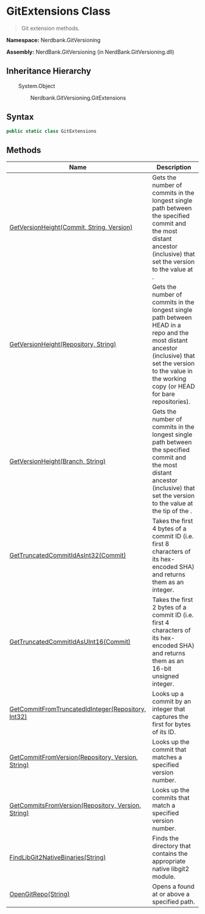 # GitExtensions Class
> Git extension methods.

**Namespace:** Nerdbank.GitVersioning

**Assembly:** NerdBank.GitVersioning (in NerdBank.GitVersioning.dll)
## Inheritance Hierarchy
&nbsp;&nbsp;&nbsp;&nbsp;&nbsp;&nbsp;&nbsp;&nbsp;System.Object

&nbsp;&nbsp;&nbsp;&nbsp;&nbsp;&nbsp;&nbsp;&nbsp;&nbsp;&nbsp;&nbsp;&nbsp;&nbsp;&nbsp;&nbsp;&nbsp;Nerdbank.GitVersioning.GitExtensions

## Syntax
~~~~csharp
public static class GitExtensions
~~~~
## Methods
|Name|Description|
|---|---|
|[GetVersionHeight(Commit, String, Version)](/doc/Nerdbank/GitVersioning/GitExtensions/Methods/GetVersionHeight_Commit%2c%20String%2c%20Version_.md)|Gets the number of commits in the longest single path between the specified commit and the most distant ancestor (inclusive) that set the version to the value at .|
|[GetVersionHeight(Repository, String)](/doc/Nerdbank/GitVersioning/GitExtensions/Methods/GetVersionHeight_Repository%2c%20String_.md)|Gets the number of commits in the longest single path between HEAD in a repo and the most distant ancestor (inclusive) that set the version to the value in the working copy (or HEAD for bare repositories).|
|[GetVersionHeight(Branch, String)](/doc/Nerdbank/GitVersioning/GitExtensions/Methods/GetVersionHeight_Branch%2c%20String_.md)|Gets the number of commits in the longest single path between the specified commit and the most distant ancestor (inclusive) that set the version to the value at the tip of the .|
|[GetTruncatedCommitIdAsInt32(Commit)](/doc/Nerdbank/GitVersioning/GitExtensions/Methods/GetTruncatedCommitIdAsInt32_Commit_.md)|Takes the first 4 bytes of a commit ID (i.e. first 8 characters of its hex-encoded SHA) and returns them as an integer.|
|[GetTruncatedCommitIdAsUInt16(Commit)](/doc/Nerdbank/GitVersioning/GitExtensions/Methods/GetTruncatedCommitIdAsUInt16_Commit_.md)|Takes the first 2 bytes of a commit ID (i.e. first 4 characters of its hex-encoded SHA) and returns them as an 16-bit unsigned integer.|
|[GetCommitFromTruncatedIdInteger(Repository, Int32)](/doc/Nerdbank/GitVersioning/GitExtensions/Methods/GetCommitFromTruncatedIdInteger_Repository%2c%20Int32_.md)|Looks up a commit by an integer that captures the first for bytes of its ID.|
|[GetCommitFromVersion(Repository, Version, String)](/doc/Nerdbank/GitVersioning/GitExtensions/Methods/GetCommitFromVersion_Repository%2c%20Version%2c%20String_.md)|Looks up the commit that matches a specified version number.|
|[GetCommitsFromVersion(Repository, Version, String)](/doc/Nerdbank/GitVersioning/GitExtensions/Methods/GetCommitsFromVersion_Repository%2c%20Version%2c%20String_.md)|Looks up the commits that match a specified version number.|
|[FindLibGit2NativeBinaries(String)](/doc/Nerdbank/GitVersioning/GitExtensions/Methods/FindLibGit2NativeBinaries_String_.md)|Finds the directory that contains the appropriate native libgit2 module.|
|[OpenGitRepo(String)](/doc/Nerdbank/GitVersioning/GitExtensions/Methods/OpenGitRepo_String_.md)|Opens a  found at or above a specified path.|
